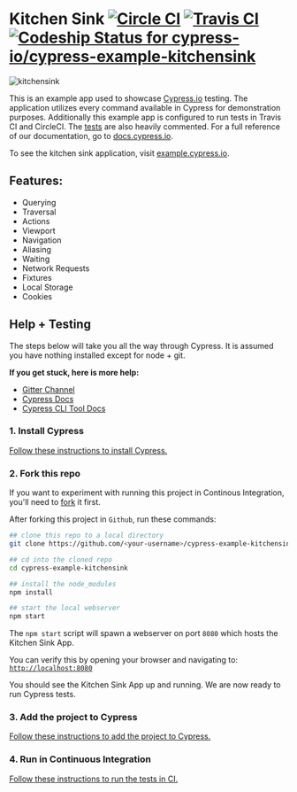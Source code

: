 # Kitchen Sink [![Circle CI](https://circleci.com/gh/cypress-io/cypress-example-kitchensink.svg?style=svg)](https://circleci.com/gh/cypress-io/cypress-example-kitchensink) [![Travis CI](https://travis-ci.org/cypress-io/cypress-example-kitchensink.svg?branch=master)](https://travis-ci.org/cypress-io/cypress-example-kitchensink) [![Codeship Status for cypress-io/cypress-example-kitchensink](https://codeship.com/projects/8d6a20c0-b70e-0133-41c6-56e5cd60fbd0/status?branch=master)](https://codeship.com/projects/134609)

![kitchensink](https://cloud.githubusercontent.com/assets/1268976/14084252/e309e370-f4e7-11e5-9562-24f516563ac9.gif)

This is an example app used to showcase [Cypress.io](https://www.cypress.io/) testing. The application utilizes every command available in Cypress for demonstration purposes. Additionally this example app is configured to run tests in Travis CI and CircleCI. The [tests](https://github.com/cypress-io/cypress-example-kitchensink/blob/master/cypress/integration/example_spec.js) are also heavily commented. For a full reference of our documentation, go to [docs.cypress.io](https://docs.cypress.io/).

To see the kitchen sink application, visit [example.cypress.io](https://example.cypress.io/).

## Features:

- Querying
- Traversal
- Actions
- Viewport
- Navigation
- Aliasing
- Waiting
- Network Requests
- Fixtures
- Local Storage
- Cookies

## Help + Testing

The steps below will take you all the way through Cypress. It is assumed you have nothing installed except for node + git.

**If you get stuck, here is more help:**

* [Gitter Channel](https://gitter.im/cypress-io/cypress)
* [Cypress Docs](https://github.com/cypress-io/cypress/wiki)
* [Cypress CLI Tool Docs](https://github.com/cypress-io/cypress-cli)

### 1. Install Cypress

[Follow these instructions to install Cypress.](https://on.cypress.io/guides/installing-and-running#section-installing)

### 2. Fork this repo

If you want to experiment with running this project in Continous Integration, you'll need to [fork](https://github.com/cypress-io/cypress-example-kitchensink#fork-destination-box) it first.

After forking this project in `Github`, run these commands:

```bash
## clone this repo to a local directory
git clone https://github.com/<your-username>/cypress-example-kitchensink.git

## cd into the cloned repo
cd cypress-example-kitchensink

## install the node_modules
npm install

## start the local webserver
npm start
```

The `npm start` script will spawn a webserver on port `8080` which hosts the Kitchen Sink App.

You can verify this by opening your browser and navigating to: [`http://localhost:8080`](http://localhost:8080)

You should see the Kitchen Sink App up and running. We are now ready to run Cypress tests.

### 3. Add the project to Cypress

[Follow these instructions to add the project to Cypress.](https://on.cypress.io/guides/installing-and-running#section-adding-projects)

### 4. Run in Continuous Integration

[Follow these instructions to run the tests in CI.](https://on.cypress.io/guides/continuous-integration#section-running-in-ci)

